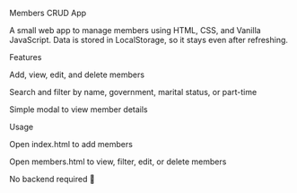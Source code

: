 Members CRUD App

A small web app to manage members using HTML, CSS, and Vanilla JavaScript.
Data is stored in LocalStorage, so it stays even after refreshing.

Features

Add, view, edit, and delete members

Search and filter by name, government, marital status, or part-time

Simple modal to view member details

Usage

Open index.html to add members

Open members.html to view, filter, edit, or delete members

No backend required 🚀
